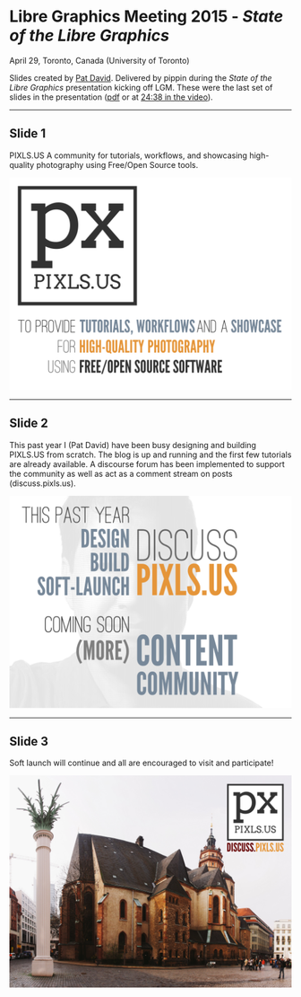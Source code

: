 # Libre Graphics Meeting 2015 - _State of the Libre Graphics_
April 29, Toronto, Canada (University of Toronto)

Slides created by [Pat David][].
Delivered by pippin during the _State of the Libre Graphics_ presentation kicking off LGM.
These were the last set of slides in the presentation ([pdf][] or at [24:38 in the video][vid]).

[pdf]: http://video.constantvzw.org/LGM15/day-01/01-state_of_libre_graphics.pdf
[vid]: https://youtu.be/6OJOvDoyvHM?t=24m38s
[Pat David]: https://github.com/patdavid

---

## Slide 1
PIXLS.US
A community for tutorials, workflows, and showcasing high-quality photography using Free/Open Source tools.

<img src='pixlsus-0.png' alt='PIXLS.US Slide 1' >

---

## Slide 2
This past year I (Pat David) have been busy designing and building PIXLS.US from scratch.
The blog is up and running and the first few tutorials are already available.
A discourse forum has been implemented to support the community as well as act as a comment stream on posts (discuss.pixls.us).

<img src='pixlsus-1.png' alt='PIXLS.US Slide 2' >

---

## Slide 3
Soft launch will continue and all are encouraged to visit and participate!

<img src='pixlsus-2.png' alt='PIXLS.US Slide 3' >

